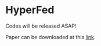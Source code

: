 # HyperFed

Codes will be released ASAP!

Paper can be downloaded at this [link](https://arxiv.org/abs/2206.03709).
